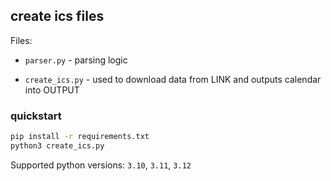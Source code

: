 ## create ics files 

Files:

- `parser.py` - parsing logic

- `create_ics.py` - used to download data from LINK and outputs calendar into OUTPUT


### quickstart

```bash
pip install -r requirements.txt
python3 create_ics.py
```

Supported python versions: `3.10`, `3.11`, `3.12`
